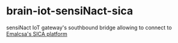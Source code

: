 # brain-iot-sensiNact-sica

sensiNact IoT gateway's southbound bridge allowing to connect to [Emalcsa's SICA platform](https://www.slideshare.net/BrainIoT/imb-brokerage-day-emalcsa-sica-platform-and-brainiot)
